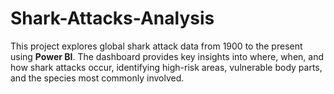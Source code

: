 # Shark-Attacks-Analysis
This project explores global shark attack data from 1900 to the present using **Power BI**. The dashboard provides key insights into where, when, and how shark attacks occur, identifying high-risk areas, vulnerable body parts, and the species most commonly involved. 
